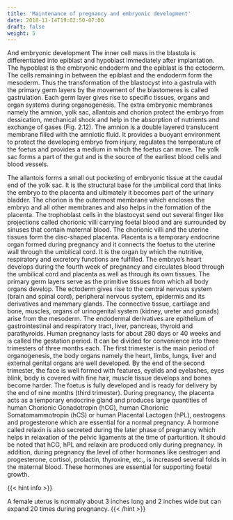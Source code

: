 ```yaml
---
title: 'Maintenance of pregnancy and embryonic development'
date: 2018-11-14T19:02:50-07:00
draft: false
weight: 5
---
```




And embryonic development
The inner cell mass in the blastula is
differentiated into epiblast and hypoblast
immediately after implantation. The hypoblast
is the embryonic endoderm and the epiblast is the ectoderm. The cells remaining in
between the epiblast and the endoderm form
the mesoderm. Thus the transformation of the
blastocyst into a gastrula with the primary germ
layers by the movement of the blastomeres is
called gastrulation. Each germ layer gives rise
to specific tissues, organs and organ systems
during organogenesis.
The extra embryonic membranes namely
the amnion, yolk sac, allantois and chorion
protect the embryo from dessication, mechanical
shock and help in the absorption of nutrients
and exchange of gases (Fig. 2.12). The amnion
is a double layered translucent membrane filled
with the amniotic fluid. It provides a buoyant
environment to protect the developing embryo
from injury, regulates the temperature of the
foetus and provides a medium in which the
foetus can move. The yolk sac forms a part of
the gut and is the source of the earliest blood
cells and blood vessels.



The allantois forms a small out pocketing
of embryonic tissue at the caudal end of the yolk
sac. It is the structural base for the umbilical
cord that links the embryo to the placenta and
ultimately it becomes part of the urinary bladder.
The chorion is the outermost membrane which
encloses the embryo and all other membranes
and also helps in the formation of the placenta.
The trophoblast cells in the blastocyst
send out several finger like projections called chorionic villi carrying foetal blood and are
surrounded by sinuses that contain maternal
blood. The chorionic villi and the uterine
tissues form the disc-shaped placenta. Placenta
is a temporary endocrine organ formed during
pregnancy and it connects the foetus to the
uterine wall through the umbilical cord. It is
the organ by which the nutritive, respiratory
and excretory functions are fulfilled. The
embryo’s heart develops during the fourth week
of pregnancy and circulates blood through the
umbilical cord and placenta as well as through
its own tissues.
The primary germ layers serve as the
primitive tissues from which all body organs
develop. The ectoderm gives rise to the central
nervous system (brain and spinal cord),
peripheral nervous system, epidermis and
its derivatives and mammary glands. The
connective tissue, cartilage and bone, muscles,
organs of urinogenital system (kidney, ureter
and gonads) arise from the mesoderm. The
endodermal derivatives are epithelium of
gastrointestinal and respiratory tract, liver,
pancreas, thyroid and parathyroids.
Human pregnancy lasts for about 280
days or 40 weeks and is called the gestation
period. It can be divided for convenience into
three trimesters of three months each. The first
trimester is the main period of organogenesis,
the body organs namely the heart, limbs,
lungs, liver and external genital organs are well
developed. By the end of the second trimester,
the face is well formed with features, eyelids and
eyelashes, eyes blink, body is covered with fine
hair, muscle tissue develops and bones become
harder. The foetus is fully developed and is
ready for delivery by the end of nine months
(third trimester).
During pregnancy, the placenta acts as
a temporary endocrine gland and produces
large quantities of human Chorionic
Gonadotropin (hCG), human Chorionic
Somatomammotropin (hCS) or human Placental Lactogen (hPL), oestrogens and
progesterone which are essential for a normal
pregnancy. A hormone called relaxin is also
secreted during the later phase of pregnancy
which helps in relaxation of the pelvic ligaments
at the time of parturition. It should be noted that
hCG, hPL and relaxin are produced only during
pregnancy. In addition, during pregnancy the
level of other hormones like oestrogen and
progesterone, cortisol, prolactin, thyroxine, etc.,
is increased several folds in the maternal blood.
These hormones are essential for supporting
foetal growth.

{{< hint info >}}

A female uterus is
normally about 3 inches
long and 2 inches wide
but can expand 20 times
during pregnancy.
{{< /hint >}}
